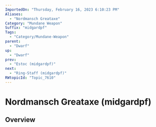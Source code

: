 ```yaml
---
ImportedOn: "Thursday, February 16, 2023 6:10:23 PM"
Aliases:
  - "Nordmansch Greataxe"
Category: "Mundane Weapon"
Suffix: "midgardpf"
Tags:
  - "Category/Mundane-Weapon"
parent:
  - "Dwarf"
up:
  - "Dwarf"
prev:
  - "Estoc (midgardpf)"
next:
  - "Ring-Staff (midgardpf)"
RWtopicId: "Topic_7610"
---
```

# Nordmansch Greataxe (midgardpf)
## Overview

